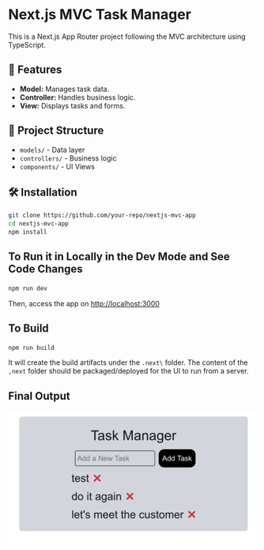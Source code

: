 # Next.js MVC Task Manager

This is a Next.js App Router project following the MVC architecture using TypeScript.

## 🚀 Features

- **Model:** Manages task data.
- **Controller:** Handles business logic.
- **View:** Displays tasks and forms.

## 📂 Project Structure

- `models/` - Data layer
- `controllers/` - Business logic
- `components/` - UI Views

## 🛠 Installation

```sh
git clone https://github.com/your-repo/nextjs-mvc-app
cd nextjs-mvc-app
npm install
```

## To Run it in Locally in the Dev Mode and See Code Changes

```sh
npm run dev
```

Then, access the app on [http://localhost:3000](http://localhost:3000)

## To Build

```sh
npm run build
```

It will create the build artifacts under the `.next\` folder. The content of the `,next` folder should be packaged/deployed for the UI to run from a server.

## Final Output

![task list](image.png)
